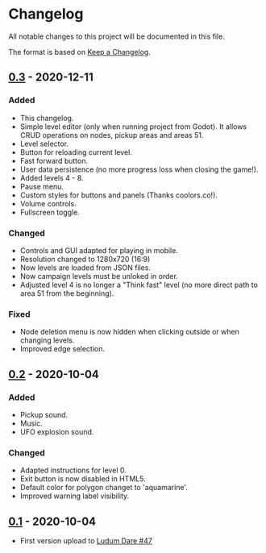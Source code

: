 # Changelog

All notable changes to this project will be documented in this file.

The format is based on [Keep a Changelog](https://keepachangelog.com/en/1.0.0/).


## [0.3] - 2020-12-11

### Added

- This changelog.
- Simple level editor (only when running project from Godot). It allows CRUD operations on nodes, pickup areas and areas 51.
- Level selector.
- Button for reloading current level.
- Fast forward button.
- User data persistence (no more progress loss when closing the game!).
- Added levels 4 - 8.
- Pause menu.
- Custom styles for buttons and panels (Thanks coolors.co!).
- Volume controls.
- Fullscreen toggle.

### Changed

- Controls and GUI adapted for playing in mobile.
- Resolution changed to 1280x720 (16:9)
- Now levels are loaded from JSON files.
- Now campaign levels must be unloked in order.
- Adjusted level 4 is no longer a "Think fast" level (no more direct path to area 51 from the beginning).

### Fixed

- Node deletion menu is now hidden when clicking outside or when changing levels.
- Improved edge selection.


## [0.2] - 2020-10-04

### Added

- Pickup sound.
- Music.
- UFO explosion sound.

### Changed

- Adapted instructions for level 0.
- Exit button is now disabled in HTML5.
- Default color for polygon changet to 'aquamarine'.
- Improved warning label visibility.


## [0.1] - 2020-10-04

- First version upload to [Ludum Dare #47](https://ldjam.com/events/ludum-dare/47)

[Unreleased]: https://github.com/moisesjbc/ufo-taxi/compare/v0.3...HEAD
[0.3]: https://github.com/moisesjbc/ufo-taxi/compare/v0.2...v0.3
[0.2]: https://github.com/moisesjbc/ufo-taxi/compare/v0.1...v0.2
[0.1]: https://github.com/moisesjbc/ufo-taxi/releases/tag/v0.1
